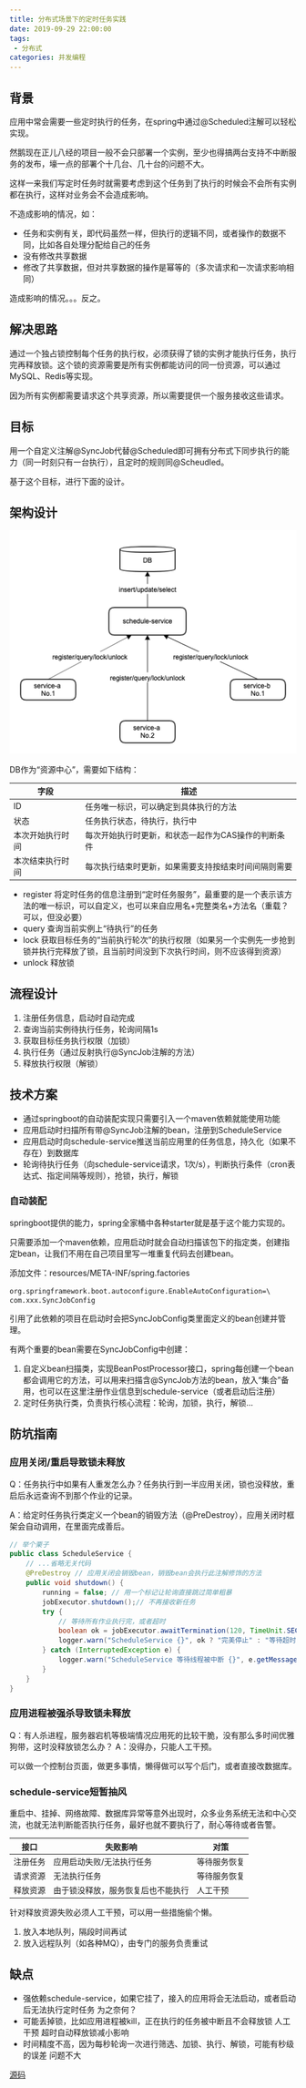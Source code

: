 ```yaml
---
title: 分布式场景下的定时任务实践
date: 2019-09-29 22:00:00
tags:
 - 分布式
categories: 并发编程
---
```


## 背景

应用中常会需要一些定时执行的任务，在spring中通过@Scheduled注解可以轻松实现。

然鹅现在正儿八经的项目一般不会只部署一个实例，至少也得搞两台支持不中断服务的发布，壕一点的部署个十几台、几十台的问题不大。

这样一来我们写定时任务时就需要考虑到这个任务到了执行的时候会不会所有实例都在执行，这样对业务会不会造成影响。

不造成影响的情况，如：

+ 任务和实例有关，即代码虽然一样，但执行的逻辑不同，或者操作的数据不同，比如各自处理分配给自己的任务
+ 没有修改共享数据
+ 修改了共享数据，但对共享数据的操作是幂等的（多次请求和一次请求影响相同）

造成影响的情况。。。反之。

## 解决思路

通过一个独占锁控制每个任务的执行权，必须获得了锁的实例才能执行任务，执行完再释放锁。这个锁的资源需要是所有实例都能访问的同一份资源，可以通过MySQL、Redis等实现。

因为所有实例都需要请求这个共享资源，所以需要提供一个服务接收这些请求。

## 目标

用一个自定义注解@SyncJob代替@Scheduled即可拥有分布式下同步执行的能力（同一时刻只有一台执行），且定时的规则同@Scheudled。

基于这个目标，进行下面的设计。

## 架构设计

![](/img/chart/分布式定时任务架构.png)

DB作为“资源中心”，需要如下结构：

|字段|描述|
|-|-|
|ID|任务唯一标识，可以确定到具体执行的方法
|状态|任务执行状态，待执行，执行中
|本次开始执行时间|每次开始执行时更新，和状态一起作为CAS操作的判断条件
|本次结束执行时间|每次执行结束时更新，如果需要支持按结束时间间隔则需要


+ register 将定时任务的信息注册到“定时任务服务”，最重要的是一个表示该方法的唯一标识，可以自定义，也可以来自应用名+完整类名+方法名（重载？可以，但没必要）
+ query 查询当前实例上“待执行”的任务
+ lock 获取目标任务的“当前执行轮次”的执行权限（如果另一个实例先一步抢到锁并执行完释放了锁，且当前时间没到下次执行时间，则不应该得到资源）
+ unlock 释放锁

## 流程设计

1. 注册任务信息，启动时自动完成
2. 查询当前实例待执行任务，轮询间隔1s
3. 获取目标任务执行权限（加锁）
4. 执行任务（通过反射执行@SyncJob注解的方法）
5. 释放执行权限（解锁）

## 技术方案

+ 通过springboot的自动装配实现只需要引入一个maven依赖就能使用功能
+ 应用启动时扫描所有带@SyncJob注解的bean，注册到ScheduleService
+ 应用启动时向schedule-service推送当前应用里的任务信息，持久化（如果不存在）到数据库
+ 轮询待执行任务（向schedule-service请求，1次/s），判断执行条件（cron表达式、指定间隔等规则），抢锁，执行，解锁

### 自动装配

springboot提供的能力，spring全家桶中各种starter就是基于这个能力实现的。

只需要添加一个maven依赖，应用启动时就会自动扫描该包下的指定类，创建指定bean，让我们不用在自己项目里写一堆重复代码去创建bean。

添加文件：resources/META-INF/spring.factories

```
org.springframework.boot.autoconfigure.EnableAutoConfiguration=\
com.xxx.SyncJobConfig 
```

引用了此依赖的项目在启动时会把SyncJobConfig类里面定义的bean创建并管理。

有两个重要的bean需要在SyncJobConfig中创建：

1. 自定义bean扫描类，实现BeanPostProcessor接口，spring每创建一个bean都会调用它的方法，可以用来扫描含@SyncJob方法的bean，放入“集合”备用，也可以在这里注册作业信息到schedule-service（或者启动后注册）
2. 定时任务执行类，负责执行核心流程：轮询，加锁，执行，解锁...

## 防坑指南

### 应用关闭/重启导致锁未释放

Q：任务执行中如果有人重发怎么办？任务执行到一半应用关闭，锁也没释放，重启后永远查询不到那个作业的记录。

A：给定时任务执行类定义一个bean的销毁方法（@PreDestroy），应用关闭时框架会自动调用，在里面完成善后。

```java
// 举个栗子
public class ScheduleService {
    // ...省略无关代码
    @PreDestroy // 应用关闭会销毁bean，销毁bean会执行此注解修饰的方法
    public void shutdown() {
        running = false; // 用一个标记让轮询直接跳过简单粗暴
        jobExecutor.shutdown();// 不再接收新任务
        try {
            // 等待所有作业执行完，或者超时
            boolean ok = jobExecutor.awaitTermination(120, TimeUnit.SECONDS);
            logger.warn("ScheduleService {}", ok ? "完美停止" : "等待超时");
        } catch (InterruptedException e) {
            logger.warn("ScheduleService 等待线程被中断 {}", e.getMessage());
        }
    }
}
```

### 应用进程被强杀导致锁未释放

Q：有人杀进程，服务器宕机等极端情况应用死的比较干脆，没有那么多时间优雅狗带，这时没释放锁怎么办？
A：没得办，只能人工干预。

可以做一个控制台页面，做更多事情，懒得做可以写个后门，或者直接改数据库。

### schedule-service短暂抽风

重启中、挂掉、网络故障、数据库异常等意外出现时，众多业务系统无法和中心交流，也就无法判断能否执行任务，最好也就不要执行了，耐心等待或者告警。

|接口|失败影响|对策
|-|-|-|
|注册任务|应用启动失败/无法执行任务|等待服务恢复|
|请求资源|无法执行任务|等待服务恢复|
|释放资源|由于锁没释放，服务恢复后也不能执行|人工干预|

针对释放资源失败必须人工干预，可以用一些措施偷个懒。

1. 放入本地队列，隔段时间再试
2. 放入远程队列（如各种MQ），由专门的服务负责重试

## 缺点

+ 强依赖schedule-service，如果它挂了，接入的应用将会无法启动，或者启动后无法执行定时任务
    为之奈何？
+ 可能丢掉锁，比如应用进程被kill，正在执行的任务被中断且不会释放锁
    人工干预
    超时自动释放锁减小影响
+ 时间精度不高，因为每秒轮询一次进行筛选、加锁、执行、解锁，可能有秒级的误差
    问题不大

[源码](/img/没写懒得写.png)

